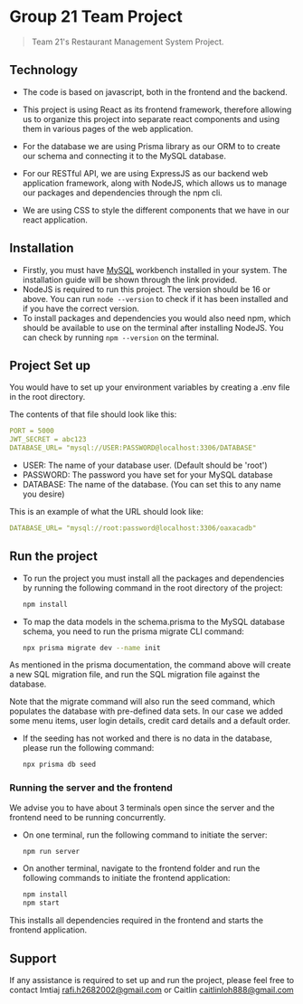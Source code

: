 # Group 21 Team Project

> Team 21's Restaurant Management System Project.

## Technology

- The code is based on javascript, both in the frontend and the backend.

- This project is using React as its frontend framework, therefore allowing us to organize this project into separate react components and using them in various pages of the web application.

- For the database we are using Prisma library as our ORM to to create our schema and connecting it to the MySQL database.

- For our RESTful API, we are using ExpressJS as our backend web application framework, along with NodeJS, which allows us to manage our packages and dependencies through the npm cli.

- We are using CSS to style the different components that we have in our react application.

## Installation

- Firstly, you must have [MySQL](https://dev.mysql.com/doc/refman/8.0/en/windows-installation.html) workbench installed in your system. The installation guide will be shown through the link provided.
- NodeJS is required to run this project. The version should be 16 or above. You can run `node --version` to check if it has been installed and if you have the correct version.
- To install packages and dependencies you would also need npm, which should be available to use on the terminal after installing NodeJS. You can check by running `npm --version` on the terminal.

## Project Set up

You would have to set up your environment variables by creating a .env file in the root directory.

The contents of that file should look like this:
```yaml
PORT = 5000
JWT_SECRET = abc123
DATABASE_URL= "mysql://USER:PASSWORD@localhost:3306/DATABASE"
```

- USER: The name of your database user. (Default should be 'root')
- PASSWORD: The password you have set for your MySQL database
- DATABASE: The name of the database. (You can set this to any name you desire)

This is an example of what the URL should look like:
```yaml
DATABASE_URL= "mysql://root:password@localhost:3306/oaxacadb"
```

## Run the project

- To run the project you must install all the packages and dependencies by running the following command in the root directory of the project:
  ```bash
  npm install
  ```

- To map the data models in the schema.prisma to the MySQL database schema, you need to run the prisma migrate CLI command:
  ```bash
  npx prisma migrate dev --name init
  ```

As mentioned in the prisma documentation, the command above will create a new SQL migration file, and run the SQL migration file against the database.

Note that the migrate command will also run the seed command, which populates the database with pre-defined data sets. In our case we added some menu items, user login details, credit card details and a default order.

- If the seeding has not worked and there is no data in the database, please run the following command:
  ```bash
  npx prisma db seed
  ```

### Running the server and the frontend
We advise you to have about 3 terminals open since the server and the frontend need to be running concurrently.

- On one terminal, run the following command to initiate the server:
  ```bash
  npm run server
  ```

- On another terminal, navigate to the frontend folder and run the following commands to initiate the frontend application:
  ```bash
  npm install
  npm start
  ```

This installs all dependencies required in the frontend and starts the frontend application.

## Support
If any assistance is required to set up and run the project, please feel free to contact Imtiaj <rafi.h2682002@gmail.com> or Caitlin <caitlinloh888@gmail.com>